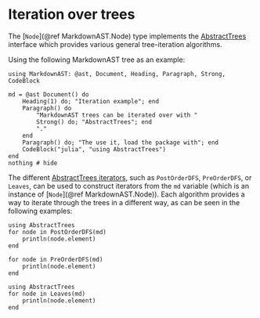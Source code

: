 # Iteration over trees

The [`Node`](@ref MarkdownAST.Node) type implements the [AbstractTrees](https://github.com/JuliaCollections/AbstractTrees.jl) interface which provides various general tree-iteration algorithms.

Using the following MarkdownAST tree as an example:

```@setup iter
using MarkdownAST: @ast, Document, Heading, Paragraph, Strong, CodeBlock
```

```@example iter
md = @ast Document() do
    Heading(1) do; "Iteration example"; end
    Paragraph() do
        "MarkdownAST trees can be iterated over with "
        Strong() do; "AbstractTrees"; end
        "."
    end
    Paragraph() do; "The use it, load the package with"; end
    CodeBlock("julia", "using AbstractTrees")
end
nothing # hide
```

The different [AbstractTrees iterators](https://juliacollections.github.io/AbstractTrees.jl/stable/iteration/), such as `PostOrderDFS`, `PreOrderDFS`, or `Leaves`, can be used to construct iterators from the `md` variable (which is an instance of [`Node`](@ref MarkdownAST.Node)).
Each algorithm provides a way to iterate through the trees in a different way, as can be seen in the following examples:

```@example iter
using AbstractTrees
for node in PostOrderDFS(md)
    println(node.element)
end
```

```@example iter
for node in PreOrderDFS(md)
    println(node.element)
end
```

```@example iter
using AbstractTrees
for node in Leaves(md)
    println(node.element)
end
```

